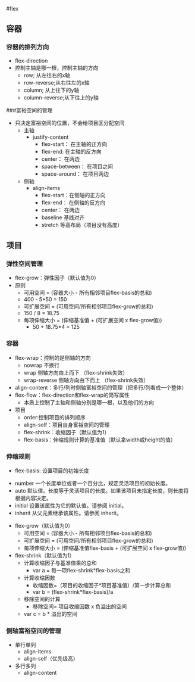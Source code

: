 #flex
##	容器
###	容器的排列方向
+	flex-direction
+	控制主轴是哪一根，控制主轴的方向
	-	row;		从左往右的x轴	
	-	row-reverse;从右往左的x轴
	-	column;		从上往下的y轴
	-	column-reverse;从下往上的y轴
	
###富裕空间的管理
+	只决定富裕空间的位置，不会给项目区分配空间
	-	主轴
		+	justify-content
			-	flex-start：		在主轴的正方向
			-	flex-end:		在主轴的反方向
			-	center：			在两边
			-	space-between：	在项目之间
			-	space-around：  在项目两边			
	-	侧轴
		+	align-items
			-	flex-start：在侧轴的正方向
			-	flex-end：    在侧轴的反方向
			-	center：		在两边
			-	baseline    基线对齐
			-	stretch		等高布局（项目没有高度）

##	项目
###	弹性空间管理
+	flex-grow：弹性因子（默认值为0）
+	原则
	-	可用空间 = (容器大小 - 所有相邻项目flex-basis的总和)
	   +	400 - 5*50 = 150
	-	可扩展空间 = (可用空间/所有相邻项目flex-grow的总和)
	   +	150 / 8 = 18.75
	-	每项伸缩大小 = (伸缩基准值 + (可扩展空间 x flex-grow值))
		+	50 + 18.75*4 = 125
					
				
###	容器
+	flex-wrap：控制的是侧轴的方向
	-	nowrap 不换行
	-	wrap   侧轴方向由上而下 			（flex-shrink失效）
	-	wrap-reverse 侧轴方向由下而上 	（flex-shrink失效）
+	align-content：多行/列时侧轴富裕空间的管理（把多行/列看成一个整体）
+	flex-flow：flex-direction和flex-wrap的简写属性
	-	本质上控制了主轴和侧轴分别是哪一根，以及他们的方向
+	项目
	-	order:控制项目的排列顺序
	-	align-self：项目自身富裕空间的管理
	-	flex-shrink：收缩因子（默认值为1）
	-	flex-basis：伸缩规则计算的基准值（默认拿width或height的值）
	
###	伸缩规则
+	flex-basis: 设置项目的初始长度
  - number	一个长度单位或者一个百分比，规定灵活项目的初始长度。
  - auto	默认值。长度等于灵活项目的长度。如果该项目未指定长度，则长度将根据内容决定。
  - initial	设置该属性为它的默认值。请参阅 initial。
  - inherit	从父元素继承该属性。请参阅 inherit。
+	flex-grow（默认值为0）
	-	可用空间 = (容器大小 - 所有相邻项目flex-basis的总和)
	-	可扩展空间 = (可用空间/所有相邻项目flex-grow的总和)
	-	每项伸缩大小 = (伸缩基准值flex-basis + (可扩展空间 x flex-grow值))
+	flex-shrink（默认值为1）
	-	计算收缩因子与基准值乘的总和  
		+	var a = 每一项flex-shrink*flex-basis之和
	-	计算收缩因数
		+	收缩因数=（项目的收缩因子*项目基准值）/第一步计算总和   
		+	var b =  (flex-shrink*flex-basis)/a
	-	移除空间的计算
		+	移除空间= 项目收缩因数 x 负溢出的空间 
	   +	var c =    b * 溢出的空间      
	
###	侧轴富裕空间的管理
+	单行单列
	-	align-items
	-	align-self（优先级高）
+	多行多列
	-	align-content		